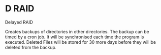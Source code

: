 # D RAID
Delayed RAID

Creates backups of directories in other directories.
The backup can be timed by a cron job. It will be synchronised each time the program is executed.
Deleted Files will be stored for 30 more days before they will be deleted from the backup.
